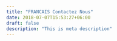 ```yaml
---
title: "FRANCAIS Contactez Nous"
date: 2018-07-07T15:53:27+06:00
draft: false
description: "This is meta description"
---
```

